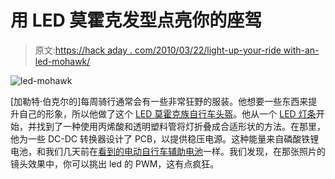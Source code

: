 # 用 LED 莫霍克发型点亮你的座驾

> 原文:[https://hack aday . com/2010/03/22/light-up-your-ride with-an-led-mohawk/](https://hackaday.com/2010/03/22/light-up-your-ride-with-an-led-mohawk/)

![](../Images/3089d3e0326c7e169accf40b2220605d.png "led-mohawk")

[加勒特·伯克尔的]每周骑行通常会有一些非常狂野的服装。他想要一些东西来提升自己的形象，所以他做了这个 [LED 莫霍克族自行车头盔](http://garote.livejournal.com/178720.html)。他从一个 [LED 灯条](http://hackaday.com/2009/06/17/addressable-rgb-led-strip/)开始，并找到了一种使用丙烯酸和透明塑料管将灯折叠成合适形状的方法。在那里，他为一些 DC-DC 转换器设计了 PCB，以提供稳压电源。这种能量来自磷酸铁锂电池，和我们几天前在[看到的电动自行车辅助电池](http://hackaday.com/2010/03/16/electric-assist-bicycle-uses-lifepo4-batteries/)一样。我们发现，在那张照片的镜头效果中，你可以挑出 led 的 PWM，这有点疯狂。